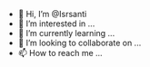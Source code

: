- 👋 Hi, I’m @Isrsanti
- 👀 I’m interested in ...
- 🌱 I’m currently learning ...
- 💞️ I’m looking to collaborate on ...
- 📫 How to reach me ...

<!---
Isrsanti/Isrsanti is a ✨ special ✨ repository because its `README.md` (this file) appears on your GitHub profile.
You can click the Preview link to take a look at your changes.
--->

